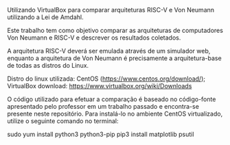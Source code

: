 Utilizando VirtualBox para comparar arquiteturas RISC-V e Von Neumann utilizando a Lei de Amdahl.

Este trabalho tem como objetivo comparar as arquiteturas de computadores Von Neumann e RISC-V e descrever os resultados coletados.

A arquitetura RISC-V deverá ser emulada através de um simulador web, enquanto a arquitetura de Von Neumann é precisamente a arquitetura-base de todas as distros do Linux.

Distro do linux utilizada: CentOS (https://www.centos.org/download/);
VirtualBox download: https://www.virtualbox.org/wiki/Downloads

O código utilizado para efetuar a comparação é baseado no código-fonte apresentado pelo professor em um trabalho passado e encontra-se presente neste repositório. Para instalá-lo no ambiente CentOS virtualizado, utilize o seguinte comando no terminal:

sudo yum install python3 python3-pip
pip3 install matplotlib psutil

